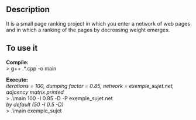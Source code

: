 ## Description

It is a small page ranking project in which you enter a network of web pages and in which a ranking of the pages by decreasing weight emerges.

## To use it
**Compile:** <br/>
	> g++ .\*.cpp -o main <br/>


**Execute:** <br/>
*iterations = 100, dumping factor = 0.85, network = exemple_sujet.net, adjcency matrix printed* <br/>
	> .\main 100 -I 0.85 -D -P exemple_sujet.net <br/>
*by default (50 -I 0.5 -D)* <br/>
	> .\main exemple_sujet
